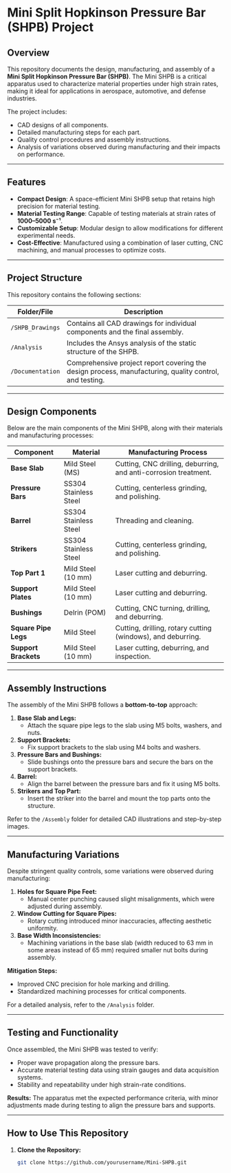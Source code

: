 # Mini Split Hopkinson Pressure Bar (SHPB) Project

## Overview

This repository documents the design, manufacturing, and assembly of a **Mini Split Hopkinson Pressure Bar (SHPB)**. The Mini SHPB is a critical apparatus used to characterize material properties under high strain rates, making it ideal for applications in aerospace, automotive, and defense industries.

The project includes:
- CAD designs of all components.
- Detailed manufacturing steps for each part.
- Quality control procedures and assembly instructions.
- Analysis of variations observed during manufacturing and their impacts on performance.

---

## Features
- **Compact Design**: A space-efficient Mini SHPB setup that retains high precision for material testing.
- **Material Testing Range**: Capable of testing materials at strain rates of **1000–5000 s⁻¹**.
- **Customizable Setup**: Modular design to allow modifications for different experimental needs.
- **Cost-Effective**: Manufactured using a combination of laser cutting, CNC machining, and manual processes to optimize costs.

---

## Project Structure
This repository contains the following sections:

| Folder/File           | Description                                                                                                                                       |
|-----------------------|---------------------------------------------------------------------------------------------------------------------------------------------------|
| `/SHPB_Drawings`       | Contains all CAD drawings for individual components and the final assembly.                                                                     |                                  
| `/Analysis`           | Includes the Ansys analysis of the static structure of the SHPB.                                                                                 |
| `/Documentation`      | Comprehensive project report covering the design process, manufacturing, quality control, and testing.                                           |

---

## Design Components

Below are the main components of the Mini SHPB, along with their materials and manufacturing processes:

| **Component**         | **Material**         | **Manufacturing Process**                                                                                                           |
|-----------------------|----------------------|-----------------------------------------------------------------------------------------------------------------------------------|
| **Base Slab**          | Mild Steel (MS)      | Cutting, CNC drilling, deburring, and anti-corrosion treatment.                                                                   |
| **Pressure Bars**      | SS304 Stainless Steel| Cutting, centerless grinding, and polishing.                                                                                      |
| **Barrel**             | SS304 Stainless Steel| Threading and cleaning.                                                                                                           |
| **Strikers**           | SS304 Stainless Steel| Cutting, centerless grinding, and polishing.                                                                                      |
| **Top Part 1**         | Mild Steel (10 mm)   | Laser cutting and deburring.                                                                                                      |
| **Support Plates**     | Mild Steel (10 mm)   | Laser cutting and deburring.                                                                                                      |
| **Bushings**           | Delrin (POM)         | Cutting, CNC turning, drilling, and deburring.                                                                                    |
| **Square Pipe Legs**   | Mild Steel           | Cutting, drilling, rotary cutting (windows), and deburring.                                                                       |
| **Support Brackets**   | Mild Steel (10 mm)   | Laser cutting, deburring, and inspection.                                                                                         |

---

## Assembly Instructions
The assembly of the Mini SHPB follows a **bottom-to-top** approach:

1. **Base Slab and Legs:**
   - Attach the square pipe legs to the slab using M5 bolts, washers, and nuts.
2. **Support Brackets:**
   - Fix support brackets to the slab using M4 bolts and washers.
3. **Pressure Bars and Bushings:**
   - Slide bushings onto the pressure bars and secure the bars on the support brackets.
4. **Barrel:**
   - Align the barrel between the pressure bars and fix it using M5 bolts.
5. **Strikers and Top Part:**
   - Insert the striker into the barrel and mount the top parts onto the structure.

Refer to the `/Assembly` folder for detailed CAD illustrations and step-by-step images.

---

## Manufacturing Variations
Despite stringent quality controls, some variations were observed during manufacturing:
1. **Holes for Square Pipe Feet:**
   - Manual center punching caused slight misalignments, which were adjusted during assembly.
2. **Window Cutting for Square Pipes:**
   - Rotary cutting introduced minor inaccuracies, affecting aesthetic uniformity.
3. **Base Width Inconsistencies:**
   - Machining variations in the base slab (width reduced to 63 mm in some areas instead of 65 mm) required smaller nut bolts during assembly.

**Mitigation Steps:**
- Improved CNC precision for hole marking and drilling.
- Standardized machining processes for critical components.

For a detailed analysis, refer to the `/Analysis` folder.

---

## Testing and Functionality
Once assembled, the Mini SHPB was tested to verify:
- Proper wave propagation along the pressure bars.
- Accurate material testing data using strain gauges and data acquisition systems.
- Stability and repeatability under high strain-rate conditions.

**Results:**
The apparatus met the expected performance criteria, with minor adjustments made during testing to align the pressure bars and supports.

---

## How to Use This Repository
1. **Clone the Repository:**
   ```bash
   git clone https://github.com/yourusername/Mini-SHPB.git
